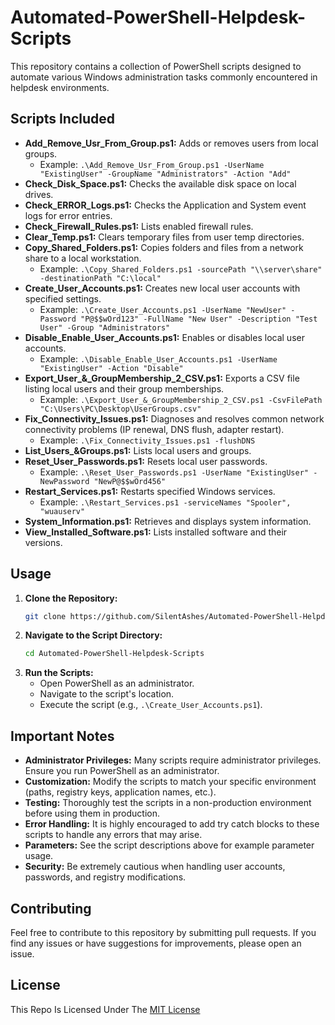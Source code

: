 # Automated-PowerShell-Helpdesk-Scripts

This repository contains a collection of PowerShell scripts designed to automate various Windows administration tasks commonly encountered in helpdesk environments.

## Scripts Included

* **Add_Remove_Usr_From_Group.ps1:** Adds or removes users from local groups.
    * Example: `.\Add_Remove_Usr_From_Group.ps1 -UserName "ExistingUser" -GroupName "Administrators" -Action "Add"`
* **Check_Disk_Space.ps1:** Checks the available disk space on local drives.
* **Check_ERROR_Logs.ps1:** Checks the Application and System event logs for error entries.
* **Check_Firewall_Rules.ps1:** Lists enabled firewall rules.
* **Clear_Temp.ps1:** Clears temporary files from user temp directories.
* **Copy_Shared_Folders.ps1:** Copies folders and files from a network share to a local workstation.
    * Example: `.\Copy_Shared_Folders.ps1 -sourcePath "\\server\share" -destinationPath "C:\local"`
* **Create_User_Accounts.ps1:** Creates new local user accounts with specified settings.
    * Example: `.\Create_User_Accounts.ps1 -UserName "NewUser" -Password "P@$$wOrd123" -FullName "New User" -Description "Test User" -Group "Administrators"`
* **Disable_Enable_User_Accounts.ps1:** Enables or disables local user accounts.
    * Example: `.\Disable_Enable_User_Accounts.ps1 -UserName "ExistingUser" -Action "Disable"`
* **Export_User_&_GroupMembership_2_CSV.ps1:** Exports a CSV file listing local users and their group memberships.
    * Example: `.\Export_User_&_GroupMembership_2_CSV.ps1 -CsvFilePath "C:\Users\PC\Desktop\UserGroups.csv"`
* **Fix_Connectivity_Issues.ps1:** Diagnoses and resolves common network connectivity problems (IP renewal, DNS flush, adapter restart).
    * Example: `.\Fix_Connectivity_Issues.ps1 -flushDNS`
* **List_Users_&Groups.ps1:** Lists local users and groups.
* **Reset_User_Passwords.ps1:** Resets local user passwords.
    * Example: `.\Reset_User_Passwords.ps1 -UserName "ExistingUser" -NewPassword "NewP@$$wOrd456"`
* **Restart_Services.ps1:** Restarts specified Windows services.
    * Example: `.\Restart_Services.ps1 -serviceNames "Spooler", "wuauserv"`
* **System_Information.ps1:** Retrieves and displays system information.
* **View_Installed_Software.ps1:** Lists installed software and their versions.

## Usage

1.  **Clone the Repository:**
    ```bash
    git clone https://github.com/SilentAshes/Automated-PowerShell-Helpdesk-Scripts.git
    ```
2.  **Navigate to the Script Directory:**
    ```bash
    cd Automated-PowerShell-Helpdesk-Scripts
    ```
3.  **Run the Scripts:**
    * Open PowerShell as an administrator.
    * Navigate to the script's location.
    * Execute the script (e.g., `.\Create_User_Accounts.ps1`).

## Important Notes

* **Administrator Privileges:** Many scripts require administrator privileges. Ensure you run PowerShell as an administrator.
* **Customization:** Modify the scripts to match your specific environment (paths, registry keys, application names, etc.).
* **Testing:** Thoroughly test the scripts in a non-production environment before using them in production.
* **Error Handling:** It is highly encouraged to add try catch blocks to these scripts to handle any errors that may arise.
* **Parameters:** See the script descriptions above for example parameter usage.
* **Security:** Be extremely cautious when handling user accounts, passwords, and registry modifications.

## Contributing

Feel free to contribute to this repository by submitting pull requests. If you find any issues or have suggestions for improvements, please open an issue.

## License

This Repo Is Licensed Under The [MIT License](License)
